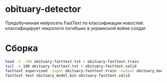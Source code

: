 # obituary-detector
Предобученная нейросеть FastText по классификации новостей: классифицирует некрологи погибших в украинской войне солдат

# Сборка
```sh
head -n -100 obituary-fasttext.txt > obituary-fasttext.train
tail -n 100 obituary-fasttext.txt > obituary-fasttext.valid
fasttext supervised -input obituary-fasttext.train -output obituary_model -epoch 25
fasttext test obituary_model.bin obituary-fasttext.valid
```
